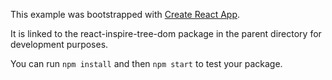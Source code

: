 This example was bootstrapped with [Create React App](https://github.com/facebook/create-react-app).

It is linked to the react-inspire-tree-dom package in the parent directory for development purposes.

You can run `npm install` and then `npm start` to test your package.
